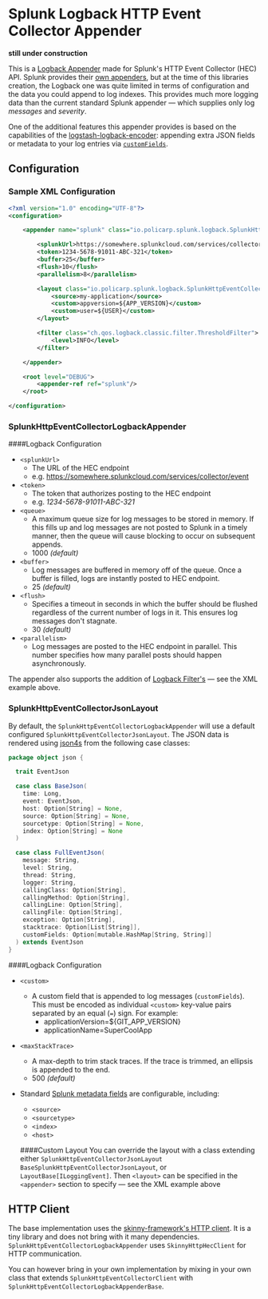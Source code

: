 # Splunk Logback HTTP Event Collector Appender

**still under construction**

This is a [Logback Appender](http://logback.qos.ch/manual/appenders.html) made for Splunk's HTTP Event Collector (HEC) API. Splunk provides their [own appenders](https://github.com/splunk/splunk-library-javalogging), but at the time of this libraries creation, the Logback one was quite limited in terms of configuration and the data you could append to log indexes. This provides much more logging data than the current standard Splunk appender — which supplies only log *messages* and *severity*.

One of the additional features this appender provides is based on the capabilities of the [logstash-logback-encoder](https://github.com/logstash/logstash-logback-encoder): appending extra JSON fields or metadata to your log entries via [`customFields`](#splunkhttpeventcollectorjsonlayout).

## Configuration
### Sample XML Configuration

```xml
<?xml version="1.0" encoding="UTF-8"?>
<configuration>

    <appender name="splunk" class="io.policarp.splunk.logback.SplunkHttpEventCollectorLogbackAppender">

        <splunkUrl>https://somewhere.splunkcloud.com/services/collector/event</splunkUrl>
        <token>1234-5678-91011-ABC-321</token>
        <buffer>25</buffer>
        <flush>10</flush>
        <parallelism>8</parallelism>

        <layout class="io.policarp.splunk.logback.SplunkHttpEventCollectorJsonLayout">
            <source>my-application</source>
            <custom>appversion=${APP_VERSION}</custom>
            <custom>user=${USER}</custom>
        </layout>

        <filter class="ch.qos.logback.classic.filter.ThresholdFilter">
            <level>INFO</level>
        </filter>

    </appender>

    <root level="DEBUG">
        <appender-ref ref="splunk"/>
    </root>

</configuration>
```

### SplunkHttpEventCollectorLogbackAppender
####Logback Configuration
- `<splunkUrl>`
  - The URL of the HEC endpoint 
  - e.g. https://somewhere.splunkcloud.com/services/collector/event
- `<token>`
  - The token that authorizes posting to the HEC endpoint
  - e.g. _1234-5678-91011-ABC-321_
- `<queue>`
  - A maximum queue size for log messages to be stored in memory. If this fills up and log messages are not posted to Splunk in a timely manner, then the queue will cause blocking to occur on subsequent appends. 
  - 1000 *(default)*
- `<buffer>`
  - Log messages are buffered in memory off of the queue. Once a buffer is filled, logs are instantly posted to HEC endpoint.
  - 25 *(default)*
- `<flush>`
  - Specifies a timeout in seconds in which the buffer should be flushed regardless of the current number of logs in it. This ensures log messages don't stagnate.
  - 30 *(default)*
- `<parallelism>`
  - Log messages are posted to the HEC endpoint in parallel. This number specifies how many parallel posts should happen asynchronously.
  
The appender also supports the addition of [Logback Filter's](http://logback.qos.ch/manual/filters.html) — see the XML example above.

### SplunkHttpEventCollectorJsonLayout
By default, the `SplunkHttpEventCollectorLogbackAppender` will use a default configured `SplunkHttpEventCollectorJsonLayout`. The JSON data is rendered using [json4s](https://github.com/json4s/json4s) from the following case classes:

```scala
package object json {

  trait EventJson

  case class BaseJson(
    time: Long,
    event: EventJson,
    host: Option[String] = None,
    source: Option[String] = None,
    sourcetype: Option[String] = None,
    index: Option[String] = None
  )

  case class FullEventJson(
    message: String,
    level: String,
    thread: String,
    logger: String,
    callingClass: Option[String],
    callingMethod: Option[String],
    callingLine: Option[String],
    callingFile: Option[String],
    exception: Option[String],
    stacktrace: Option[List[String]],
    customFields: Option[mutable.HashMap[String, String]]
  ) extends EventJson
}
```

####Logback Configuration
- `<custom>`
  - A custom field that is appended to log messages (`customFields`). This must be encoded as individual `<custom>` key-value pairs separated by an equal (`=`) sign. For example:
    - applicationVersion=${GIT_APP_VERSION}
    - applicationName=SuperCoolApp
- `<maxStackTrace>`
  - A max-depth to trim stack traces. If the trace is trimmed, an ellipsis is appended to the end.
  - 500 *(default)*
- Standard [Splunk metadata fields](http://dev.splunk.com/view/event-collector/SP-CAAAE6P#meta) are configurable, including:
  - `<source>`
  - `<sourcetype>`
  - `<index>`
  - `<host>`
  
  ####Custom Layout
  You can override the layout with a class extending either `SplunkHttpEventCollectorJsonLayout` `BaseSplunkHttpEventCollectorJsonLayout`, or `LayoutBase[ILoggingEvent]`. Then `<layout>` can be specified in the `<appender>` section to specify — see the XML example above

## HTTP Client
The base implementation uses the [skinny-framework's HTTP client](https://github.com/skinny-framework/skinny-framework). It is a tiny library and does not bring with it many dependencies. `SplunkHttpEventCollectorLogbackAppender` uses `SkinnyHttpHecClient` for HTTP communication.

You can however bring in your own implementation by mixing in your own class that extends `SplunkHttpEventCollectorClient` with `SplunkHttpEventCollectorLogbackAppenderBase`.